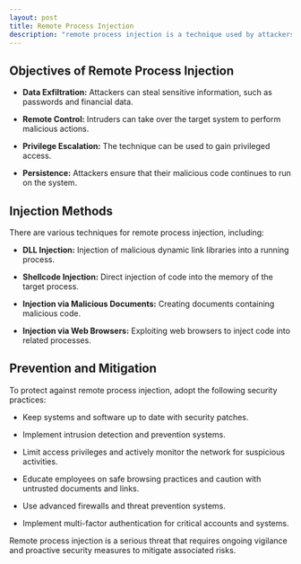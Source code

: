 ```yaml
---
layout: post
title: Remote Process Injection
description: "remote process injection is a technique used by attackers to execute malicious code in remote processes with the goal of gaining control or unauthorized access to target systems or servers. This technique poses a significant threat to information security."
---
```


## Objectives of Remote Process Injection

- **Data Exfiltration:** Attackers can steal sensitive information, such as passwords and financial data.

- **Remote Control:** Intruders can take over the target system to perform malicious actions.

- **Privilege Escalation:** The technique can be used to gain privileged access.

- **Persistence:** Attackers ensure that their malicious code continues to run on the system.

## Injection Methods

There are various techniques for remote process injection, including:

- **DLL Injection:** Injection of malicious dynamic link libraries into a running process.

- **Shellcode Injection:** Direct injection of code into the memory of the target process.

- **Injection via Malicious Documents:** Creating documents containing malicious code.

- **Injection via Web Browsers:** Exploiting web browsers to inject code into related processes.

## Prevention and Mitigation

To protect against remote process injection, adopt the following security practices:

- Keep systems and software up to date with security patches.

- Implement intrusion detection and prevention systems.

- Limit access privileges and actively monitor the network for suspicious activities.

- Educate employees on safe browsing practices and caution with untrusted documents and links.

- Use advanced firewalls and threat prevention systems.

- Implement multi-factor authentication for critical accounts and systems.

Remote process injection is a serious threat that requires ongoing vigilance and proactive security measures to mitigate associated risks.
